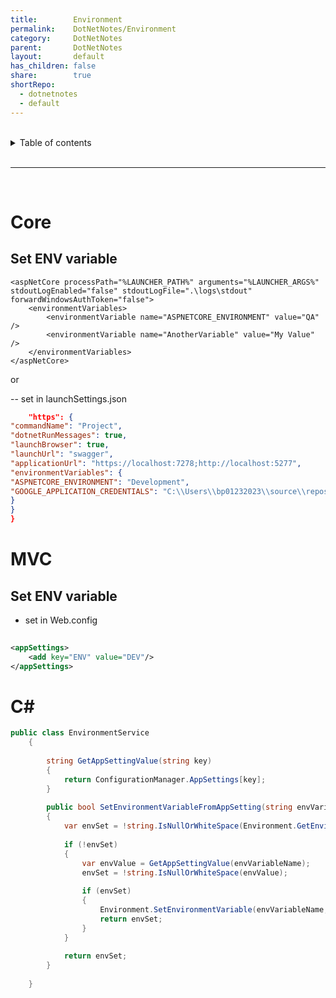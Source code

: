 ```yaml
---  
title:        Environment    
permalink:    DotNetNotes/Environment    
category:     DotNetNotes    
parent:       DotNetNotes    
layout:       default    
has_children: false    
share:        true    
shortRepo:    
  - dotnetnotes    
  - default    
---  
```

    
    
<br/>    
    
<details markdown="block">    
<summary>    
Table of contents    
</summary>    
{: .text-delta }    
1. TOC    
{:toc}    
</details>    
    
<br/>    
    
***    
    
<br/>    
    
# Core    
    
## Set ENV variable    
    
```xmls    
<aspNetCore processPath="%LAUNCHER_PATH%" arguments="%LAUNCHER_ARGS%" stdoutLogEnabled="false" stdoutLogFile=".\logs\stdout" forwardWindowsAuthToken="false">    
    <environmentVariables>    
        <environmentVariable name="ASPNETCORE_ENVIRONMENT" value="QA" />    
        <environmentVariable name="AnotherVariable" value="My Value" />    
    </environmentVariables>    
</aspNetCore>    
```    
    
or    
    
-- set in launchSettings.json    
    
```json    
    "https": {    
"commandName": "Project",    
"dotnetRunMessages": true,    
"launchBrowser": true,    
"launchUrl": "swagger",    
"applicationUrl": "https://localhost:7278;http://localhost:5277",    
"environmentVariables": {    
"ASPNETCORE_ENVIRONMENT": "Development",    
"GOOGLE_APPLICATION_CREDENTIALS": "C:\\Users\\bp01232023\\source\\repos\\GoogleCloudLogging\\application_default_credentials.json"    
}    
}    
}    
```    
    
# MVC    
    
## Set ENV variable    
    
- set in Web.config    
    
```xml    
    
<appSettings>    
    <add key="ENV" value="DEV"/>    
</appSettings>    
```    
    
# C#    
    
```csharp    
public class EnvironmentService    
    {    
    
        string GetAppSettingValue(string key)    
        {    
            return ConfigurationManager.AppSettings[key];    
        }    
    
        public bool SetEnvironmentVariableFromAppSetting(string envVariableName)    
        {    
            var envSet = !string.IsNullOrWhiteSpace(Environment.GetEnvironmentVariable(envVariableName));    
    
            if (!envSet)    
            {    
                var envValue = GetAppSettingValue(envVariableName);    
                envSet = !string.IsNullOrWhiteSpace(envValue);    
    
                if (envSet)    
                {    
                    Environment.SetEnvironmentVariable(envVariableName, envValue);    
                    return envSet;    
                }    
            }    
    
            return envSet;    
        }    
    
    }    
```